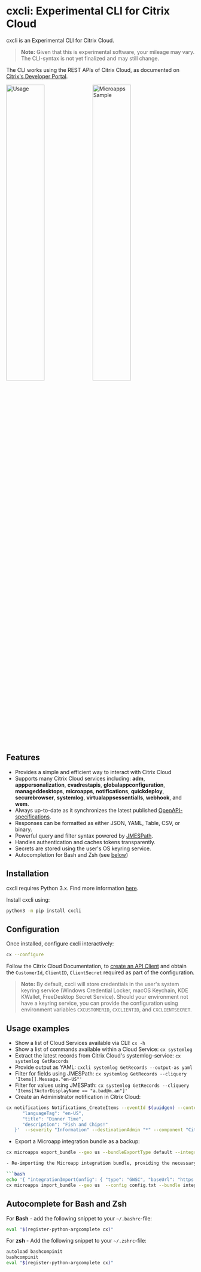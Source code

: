 # cxcli: Experimental CLI for Citrix Cloud

cxcli is an Experimental CLI for Citrix Cloud.

>**Note:**  Given that this is experimental software, your mileage may vary. The CLI-syntax is not yet finalized and may still change.

The CLI works using the REST APIs of Citrix Cloud, as documented on [Citrix's Developer Portal](https://developer.cloud.com).

<p float="left">
  <img alt="Usage" src="https://user-images.githubusercontent.com/4073077/107159903-da12ca80-698a-11eb-8c38-64d4594178bc.png" width="45%">
  <img alt="Microapps Sample" src="https://user-images.githubusercontent.com/4073077/107159986-4c83aa80-698b-11eb-9cd0-7c2b7873ebab.png" width="45%">
</p>

## Features

- Provides a simple and efficient way to interact with Citrix Cloud
- Supports many Citrix Cloud services including: **adm**, **apppersonalization**, **cvadrestapis**, **globalappconfiguration**, **manageddesktops**, **microapps**, **notifications**, **quickdeploy**, **securebrowser**, **systemlog**, **virtualappsessentialls**, **webhook**, and **wem**.
- Always up-to-date as it synchronizes the latest published [OpenAPI-specifications](https://developer.cloud.com).
- Responses can be formatted as either JSON, YAML, Table, CSV, or binary.
- Powerful query and filter syntax powered by [JMESPath](https://jmespath.org/tutorial.html).
- Handles authentication and caches tokens transparently.
- Secrets are stored using the user's OS keyring service.
- Autocompletion for Bash and Zsh (see [below](#autocomplete-for-bash-and-zsh))

## Installation

cxcli requires Python 3.x. Find more information [here](https://wiki.python.org/moin/BeginnersGuide/Download).

Install cxcli using:

```BASH
python3 -m pip install cxcli
```

## Configuration

Once installed, configure cxcli interactively:

```BASH
cx --configure
```

Follow the Citrix Cloud Documentation, to [create an API Client](https://developer.cloud.com/getting-started/docs/overview) and obtain the `CustomerId`, `ClientID`, `ClientSecret` required as part of the configuration.

>**Note:**
> By default, cxcli will store credentials in the user's system keyring service (Windows Credential Locker, macOS Keychain, KDE KWallet, FreeDesktop Secret Service). Should your environment not have a keyring service, you can provide the configuration using environment variables `CXCUSTOMERID`, `CXCLIENTID`, and `CXCLIENTSECRET`.

## Usage examples

- Show a list of Cloud Services available via CLI: `cx -h`
- Show a list of commands available within a Cloud Service: `cx systemlog`
- Extract the latest records from Citrix Cloud's systemlog-service: `cx systemlog GetRecords`
- Provide output as YAML: `cxcli systemlog GetRecords --output-as yaml`
- Filter for fields using JMESPath: `cx systemlog GetRecords --cliquery 'Items[].Message."en-US"'`
- Filter for values using JMESPath: `cx systemlog GetRecords --cliquery 'Items[?ActorDisplayName == "a.bad@m.an"]'`
- Create an Administrator notification in Citrix Cloud:

```bash
cx notifications Notifications_CreateItems --eventId $(uuidgen) --content '{
      "languageTag": "en-US",
      "title": "Dinner Time",
      "description": "Fish and Chips!"
   }'  --severity "Information" --destinationAdmin "*" --component "Citrix Cloud" --priority High --createdDate 2021-02-13T08:20:17.120808-08:00
```

- Export a Microapp integration bundle as a backup:

```bash
cx microapps export_bundle --geo us --bundleExportType default --integrationExportConfig-id 1 --output-binary integration.mapp

- Re-importing the Microapp integration bundle, providing the necessary base configuration:

```bash
echo '{ "integrationImportConfig": { "type": "GWSC", "baseUrl": "https://mybaseurl/"} }' > config.txt
cx microapps import_bundle --geo us  --config config.txt --bundle integration.mapp
```

## Autocomplete for Bash and Zsh

For **Bash** - add the following snippet to your `~/.bashrc`-file:

```bash
eval "$(register-python-argcomplete cx)"
```

For **zsh** - Add the following snippet to your `~/.zshrc`-file:

```bash
autoload bashcompinit
bashcompinit
eval "$(register-python-argcomplete cx)"
```
